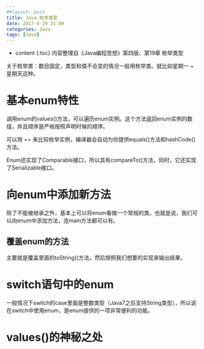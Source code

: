 ```yaml
---
##layout: post
title: Java 枚举类型
date: 2017-8-29 21:00
categories: Java
tags: [Java]
---
```


* content
{:toc} 
内容整理自《Java编程思想》第四版、第19章 枚举类型

关于枚举类：数目固定，类型和值不会变的情况一般用枚举类。就比如星期一 ~ 星期天这种。

# 基本enum特性

调用enum的values()方法，可以遍历enum实例。这个方法返回enum实例的数组，并且顺序是严格按照声明时候的顺序。

可以用 == 来比较枚举实例，编译器会自动为你提供equals()方法和hashCode()方法。

Enum还实现了Comparable接口，所以具有compareTo()方法，同时，它还实现了Serializable接口。

# 向enum中添加新方法

除了不能被继承之外，基本上可以将enum看做一个常规的类。也就是说，我们可以向enum中添加方法，连main方法都可以有。

## 覆盖enum的方法

主要就是覆盖里面的toString()方法，然后按照我们想要的实现来输出结果。

# switch语句中的enum

一般情况下switch的case里面是整数类型（Java7之后支持String类型），所以说在switch中使用enum，是enum提供的一项非常便利的功能。

# values()的神秘之处

